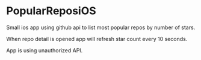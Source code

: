 # PopularReposiOS

Small ios app using github api to list most popular repos by number of stars.

When repo detail is opened app will refresh star count every 10 seconds.

App is using unauthorized API. 


